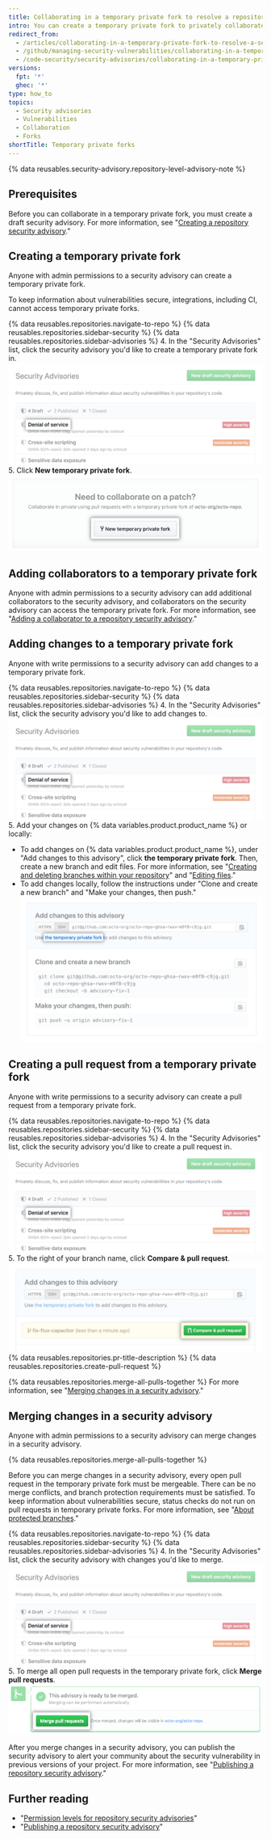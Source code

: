 ```yaml
---
title: Collaborating in a temporary private fork to resolve a repository security vulnerability
intro: You can create a temporary private fork to privately collaborate on fixing a security vulnerability in your repository.
redirect_from:
  - /articles/collaborating-in-a-temporary-private-fork-to-resolve-a-security-vulnerability
  - /github/managing-security-vulnerabilities/collaborating-in-a-temporary-private-fork-to-resolve-a-security-vulnerability
  - /code-security/security-advisories/collaborating-in-a-temporary-private-fork-to-resolve-a-security-vulnerability
versions:
  fpt: '*'
  ghec: '*'
type: how_to
topics:
  - Security advisories
  - Vulnerabilities
  - Collaboration
  - Forks
shortTitle: Temporary private forks
---
```


{% data reusables.security-advisory.repository-level-advisory-note %}

## Prerequisites

Before you can collaborate in a temporary private fork, you must create a draft security advisory. For more information, see "[Creating a repository security advisory](/code-security/security-advisories/creating-a-repository-security-advisory)."

## Creating a temporary private fork

Anyone with admin permissions to a security advisory can create a temporary private fork.

To keep information about vulnerabilities secure, integrations, including CI, cannot access temporary private forks.

{% data reusables.repositories.navigate-to-repo %}
{% data reusables.repositories.sidebar-security %}
{% data reusables.repositories.sidebar-advisories %}
4. In the "Security Advisories" list, click the security advisory you'd like to create a temporary private fork in.
  ![Security advisory in list](/assets/images/help/security/security-advisory-in-list.png)
5. Click **New temporary private fork**.
  ![New temporary private fork button](/assets/images/help/security/new-temporary-private-fork-button.png)

## Adding collaborators to a temporary private fork

Anyone with admin permissions to a security advisory can add additional collaborators to the security advisory, and collaborators on the security advisory can access the temporary private fork. For more information, see "[Adding a collaborator to a repository security advisory](/code-security/security-advisories/adding-a-collaborator-to-a-repository-security-advisory)."

## Adding changes to a temporary private fork

Anyone with write permissions to a security advisory can add changes to a temporary private fork.

{% data reusables.repositories.navigate-to-repo %}
{% data reusables.repositories.sidebar-security %}
{% data reusables.repositories.sidebar-advisories %}
4. In the "Security Advisories" list, click the security advisory you'd like to add changes to.
  ![Security advisory in list](/assets/images/help/security/security-advisory-in-list.png)
5. Add your changes on {% data variables.product.product_name %} or locally:
   - To add changes on {% data variables.product.product_name %}, under "Add changes to this advisory", click **the temporary private fork**. Then, create a new branch and edit files. For more information, see "[Creating and deleting branches within your repository](/articles/creating-and-deleting-branches-within-your-repository)" and "[Editing files](/repositories/working-with-files/managing-files/editing-files)."
   - To add changes locally, follow the instructions under "Clone and create a new branch" and "Make your changes, then push."
   ![Add changes to this advisory box](/assets/images/help/security/add-changes-to-this-advisory-box.png)

## Creating a pull request from a temporary private fork

Anyone with write permissions to a security advisory can create a pull request from a temporary private fork.

{% data reusables.repositories.navigate-to-repo %}
{% data reusables.repositories.sidebar-security %}
{% data reusables.repositories.sidebar-advisories %}
4. In the "Security Advisories" list, click the security advisory you'd like to create a pull request in.
  ![Security advisory in list](/assets/images/help/security/security-advisory-in-list.png)
5. To the right of your branch name, click **Compare & pull request**.
  ![Compare & pull request button](/assets/images/help/security/security-advisory-compare-and-pr.png)
{% data reusables.repositories.pr-title-description %}
{% data reusables.repositories.create-pull-request %}

{% data reusables.repositories.merge-all-pulls-together %} For more information, see "[Merging changes in a security advisory](#merging-changes-in-a-security-advisory)."

## Merging changes in a security advisory

Anyone with admin permissions to a security advisory can merge changes in a security advisory.

{% data reusables.repositories.merge-all-pulls-together %}

Before you can merge changes in a security advisory, every open pull request in the temporary private fork must be mergeable. There can be no merge conflicts, and branch protection requirements must be satisfied. To keep information about vulnerabilities secure, status checks do not run on pull requests in temporary private forks. For more information, see "[About protected branches](/articles/about-protected-branches)."

{% data reusables.repositories.navigate-to-repo %}
{% data reusables.repositories.sidebar-security %}
{% data reusables.repositories.sidebar-advisories %}
4. In the "Security Advisories" list, click the security advisory with changes you'd like to merge.
  ![Security advisory in list](/assets/images/help/security/security-advisory-in-list.png)
5. To merge all open pull requests in the temporary private fork, click **Merge pull requests**.
  ![Merge pull requests button](/assets/images/help/security/merge-pull-requests-button.png)

After you merge changes in a security advisory, you can publish the security advisory to alert your community about the security vulnerability in previous versions of your project. For more information, see "[Publishing a repository security advisory](/code-security/security-advisories/publishing-a-repository-security-advisory)."

## Further reading

- "[Permission levels for repository security advisories](/code-security/security-advisories/permission-levels-for-repository-security-advisories)"
- "[Publishing a repository security advisory](/code-security/security-advisories/publishing-a-repository-security-advisory)"
